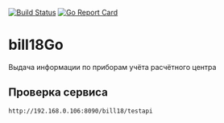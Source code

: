 [![Build Status](https://travis-ci.org/mpuzanov/bill18Go.svg?branch=master)](https://travis-ci.org/mpuzanov/bill18Go)
[![Go Report Card](https://goreportcard.com/badge/github.com/mpuzanov/bill18Go)](https://goreportcard.com/report/github.com/mpuzanov/bill18Go)

# bill18Go

Выдача информации по приборам учёта расчётного центра

## Проверка сервиса

```
http://192.168.0.106:8090/bill18/testapi
```